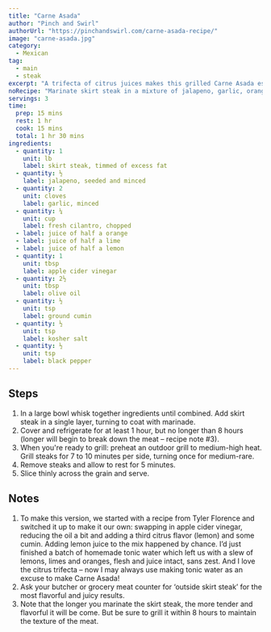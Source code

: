 ```yaml
---
title: "Carne Asada"
author: "Pinch and Swirl"
authorUrl: "https://pinchandswirl.com/carne-asada-recipe/"
image: "carne-asada.jpg"
category:
  - Mexican
tag:
  - main
  - steak
excerpt: "A trifecta of citrus juices makes this grilled Carne Asada especially succulent!"
noRecipe: "Marinate skirt steak in a mixture of jalapeno, garlic, orange juice, lime juice, lemon juice, apple cider vinegar, olive oil, ground cumin, salt, black pepper for over an hour. Grill meat, let sit for 5 minutes, then slice thinly against the grain."
servings: 3
time:
  prep: 15 mins
  rest: 1 hr
  cook: 15 mins
  total: 1 hr 30 mins
ingredients:
  - quantity: 1
    unit: lb
    label: skirt steak, timmed of excess fat
  - quantity: ½
    label: jalapeno, seeded and minced
  - quantity: 2
    unit: cloves
    label: garlic, minced
  - quantity: ¼
    unit: cup
    label: fresh cilantro, chopped
  - label: juice of half a orange
  - label: juice of half a lime
  - label: juice of half a lemon
  - quantity: 1
    unit: tbsp
    label: apple cider vinegar
  - quantity: 2½
    unit: tbsp
    label: olive oil
  - quantity: ½
    unit: tsp
    label: ground cumin
  - quantity: ½
    unit: tsp
    label: kosher salt
  - quantity: ½
    unit: tsp
    label: black pepper
---
```


## Steps

1. In a large bowl whisk together ingredients until combined. Add skirt steak in a single layer, turning to coat with marinade.
2. Cover and refrigerate for at least 1 hour, but no longer than 8 hours (longer will begin to break down the meat – recipe note #3).
3. When you're ready to grill: preheat an outdoor grill to medium-high heat. Grill steaks for 7 to 10 minutes per side, turning once for medium-rare.
4. Remove steaks and allow to rest for 5 minutes.
5. Slice thinly across the grain and serve.

## Notes

1. To make this version, we started with a recipe from Tyler Florence and switched it up to make it our own: swapping in apple cider vinegar, reducing the oil a bit and adding a third citrus flavor (lemon) and some cumin. Adding lemon juice to the mix happened by chance. I’d just finished a batch of homemade tonic water which left us with a slew of lemons, limes and oranges, flesh and juice intact, sans zest. And I love the citrus trifecta – now I may always use making tonic water as an excuse to make Carne Asada!
2. Ask your butcher or grocery meat counter for ‘outside skirt steak’ for the most flavorful and juicy results.
3. Note that the longer you marinate the skirt steak, the more tender and flavorful it will be come. But be sure to grill it within 8 hours to maintain the texture of the meat.
